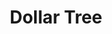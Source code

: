 ---
title: "Dollar Tree"
url: /indianapolis/dollar-tree-east-washington-street-3/
shop: variety store
---